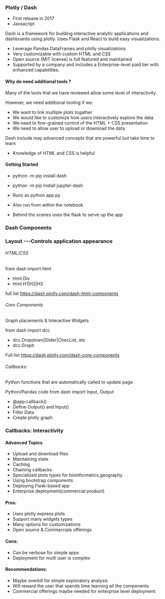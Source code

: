 ### Plotly / Dash
- First release in 2017
- Javsacript

Dash is a framework for building interactive analytic applications and
dashboards using plotly. Uses Flask and React to build easy visualizations.

- Leverage Pandas DataFrames and plotly visualizations
- Very customizable with custom HTML and CSS
- Open source (MIT license) is full featured and maintained
- Supported by a company and includes a Enterprise-level paid tier with
enhanced capabilities.


#### Why do need additional tools ?
Many of the tools that we have reviewed allow some level of interactivity.

However, we need additional tooling if we:

- We want to link multiple plots togather
- We would like to customize how users interactively explore the data
- We need to fine-grained control of the HTML + CSS presentation
- We need to allow user to upload or download the data

Dash include may advanced concepts that are powerful but take time to learn

- Knowledge of HTML and CSS is helpful


#### Getting Started
- python -m pip install dash
- python -m pip install jupyter-dash

- Runs as python app.py
- Also run from within the notebook
- Behind the scenes uses the flask to serve up the app



### Dash Components
### Layout ---Controls application appearance

###### HTML/CSS
from dash import html
- html.Div
- html.H1|H2|H3

full list https://dash.plotly.com/dash-html-components


###### Core Components
Graph placements & Interactive Widgets

from dash import dcc

- dcc.Dropdown|Slider|ChecList, etc
- dcc.Graph
  

Full list https://dash.plotly.com/dash-core-components


###### Callbacks:
Python functions that are automatically called to update page

Python/Pandas code
from dash import Input, Output

- @app.callback()
- Define Output() and Input()
- Filter Data
- Create plotly graph




### Callbacks: Interactivity 




#### Advanced Topics
* Upload and download files
* Maintaining state
* Caching
* Chaining callbacks
* Specialized plots types for bioinformatics,geography
* Using bootstrap components
* Deploying Flask-based app
* Enterprise deployment(commercial product)


#### Pros:
* Uses plotly express plots
* Support many widgets types
* Many options for customizations
* Open source & Commercials offerings


#### Cons:
* Can be verbose for simple apps
* Deployment for multi user is complex



#### Recommendations:
* Maybe overkill for simple exploratory analysis
* Will reward the user that spends time learning all the components
* Commercial offerings maybe needed for enterprise level deployment
